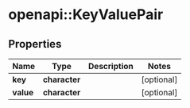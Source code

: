 # openapi::KeyValuePair


## Properties
Name | Type | Description | Notes
------------ | ------------- | ------------- | -------------
**key** | **character** |  | [optional] 
**value** | **character** |  | [optional] 


